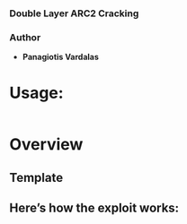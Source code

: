 ### Double Layer ARC2 Cracking

### Author

- **Panagiotis Vardalas**

# Usage:
```
```

# Overview

## Template

### 

## Here’s how the exploit works:

### 
